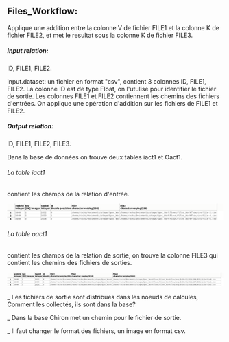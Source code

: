 
## Files_Workflow: 

Applique une addition entre la colonne V de fichier FILE1 et la colonne K de fichier FILE2, et met le resultat sous la colonne K de fichier FILE3.

##### Input relation:
 ID, FILE1, FILE2.


input.dataset: un fichier en format "csv", contient 3 colonnes ID, FILE1, FILE2. La colonne ID est de type Float, on l'utulise pour identifier le fichier de sortie.
Les colonnes FILE1 et FILE2 contiennent les chemins des fichiers d'entrées. On applique une opération d'addition sur les fichiers de FILE1 et FILE2. 

##### Output relation:
 ID, FILE1, FILE2, FILE3.


Dans la base de données on trouve deux tables iact1 et Oact1.

###### La table iact1
contient les champs de la relation d'entrée.
  
![alt tag](https://github.com/rahyou/Stage/blob/master/Spoc_Workflows/Files_Workflow/Files_Spoc_I.png)


###### La table oact1 
contient les champs de la relation de sortie, on trouve la colonne FILE3 qui contient les chemins des fichiers de sorties.

![alt tag](https://github.com/rahyou/Stage/blob/master/Spoc_Workflows/Files_Workflow/Files_Spoc_O.png)





_ Les fichiers de sortie sont distribués dans les noeuds de calcules, Comment les collectés, ils sont dans la base?

_ Dans la base Chiron met un chemin pour le fichier de sortie. 

_ Il faut changer le format des fichiers, un image en format csv.



